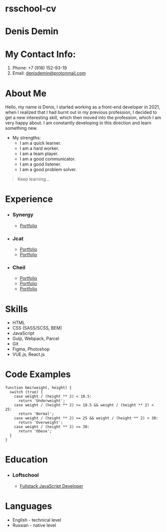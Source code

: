 # rsschool-cv

# Denis Demin

# My Contact Info:


1. Phone: +7 (916) 152-93-19
2. Email: denisdemin@protonmail.com

# About Me

Hello, my name is Denis, I started working as a front-end developer in 2021, when I realized that I had burnt out in my previous profession, I decided to get a new interesting skill, which then moved into the profession, which I am very happy about.
I am constantly developing in this direction and learn something new.

 * My strengths:
    * I am a quick learner.
    * I am a hard worker.
    * I am a team player.
    * I am a good communicator.
    * I am a good listener.
    * I am a good problem solver.
>Keep learning…

# Experience


* ### Synergy
  * [Portfolio](https://www.mosap.ru/)
* ### Jcat
  * [Portfolio](https://www.jcat.ru/realty/commercial/)
  * [Portfolio](https://www.jcat.ru/realty/coworking/)
* ### Cheil
  * [Portfolio](https://www.samsung.com/ru/armenia/am-ru/)
  * [Portfolio](https://www.samsung.com/ru/lifestyle-tvs/the-frame/highlights/)
  * [Portfolio](https://www.samsung.com/ru/offer/samsung-care-plus/)

# Skills

* HTML
* CSS (SASS/SCSS, BEM)
* JavaScript
* Gulp, Webpack, Parcel
* Git
* Figma, Photoshop
* VUE.js, React.js

# Code Examples

```
function bmi(weight, height) {
  switch (true) {
    case weight / (height ** 2) < 18.5:
      return 'Underweight';
    case weight / (height ** 2) >= 18.5 && weight / (height ** 2) < 25:
      return 'Normal';
    case weight / (height ** 2) >= 25 && weight / (height ** 2) < 30:
      return 'Overweight';
    case weight / (height ** 2) >= 30:
      return 'Obese';
  }
}
```
# Education

* ### Loftschool
  * [Fullstack JavaScript Developer](https://loftschool.com/professions/fullstack-developer)

# Languages

* English - technical level
* Russian - native level
